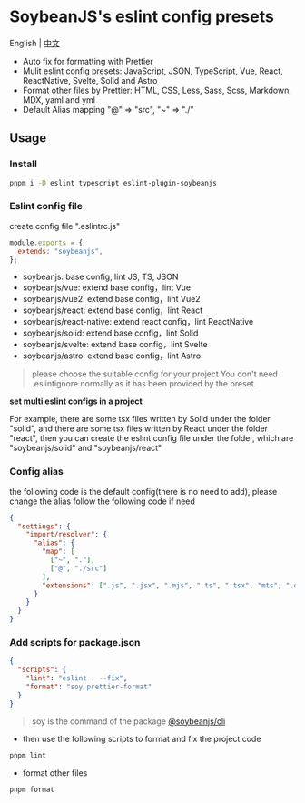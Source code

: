 # SoybeanJS's eslint config presets

English | [中文](./README.zh_CN.md)

- Auto fix for formatting with Prettier
- Mulit eslint config presets: JavaScript, JSON, TypeScript, Vue, React, ReactNative, Svelte, Solid and Astro
- Format other files by Prettier: HTML, CSS, Less, Sass, Scss, Markdown, MDX, yaml and yml
- Default Alias mapping "@" => "src", "~" => "./"

## Usage

### Install

```bash
pnpm i -D eslint typescript eslint-plugin-soybeanjs
```

### Eslint config file

create config file ".eslintrc.js"

```js
module.exports = {
  extends: "soybeanjs",
};
```

- soybeanjs: base config, lint JS, TS, JSON
- soybeanjs/vue: extend base config，lint Vue
- soybeanjs/vue2: extend base config，lint Vue2
- soybeanjs/react: extend base config，lint React
- soybeanjs/react-native: extend react config，lint ReactNative
- soybeanjs/solid: extend base config，lint Solid
- soybeanjs/svelte: extend base config，lint Svelte
- soybeanjs/astro: extend base config，lint Astro

> please choose the suitable config for your project
> You don't need .eslintignore normally as it has been provided by the preset.

**set multi eslint configs in a project**

For example, there are some tsx files written by Solid under the folder "solid", and there are some tsx files written by React under the folder "react", then you can create the eslint config file under the folder, which are "soybeanjs/solid" and "soybeanjs/react"

### Config alias

the following code is the default config(there is no need to add), please change the alias follow the following code if need

```json
{
  "settings": {
    "import/resolver": {
      "alias": {
        "map": [
          ["~", "."],
          ["@", "./src"]
        ],
        "extensions": [".js", ".jsx", ".mjs", ".ts", ".tsx", "mts", ".d.ts"]
      }
    }
  }
}
```

### Add scripts for package.json

```json
{
  "scripts": {
    "lint": "eslint . --fix",
    "format": "soy prettier-format"
  }
}
```

> soy is the command of the package [@soybeanjs/cli](https://github.com/soybeanjs/cli)

- then use the following scripts to format and fix the project code

```bash
pnpm lint
```

- format other files

```bash
pnpm format
```
